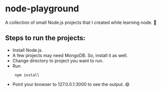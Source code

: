 # node-playground
A collection of small Node.js projects that I created while learning node. :roller_coaster:

## Steps to run the projects:
 * Install Node.js.
 * A few projects may need MongoDB. So, install it as well.  
 * Change directory to project you want to run.
 * Run
   ```
    npm install
   ```
 * Point your browser to 127.0.0.1:3000 to see the output. :smile:
